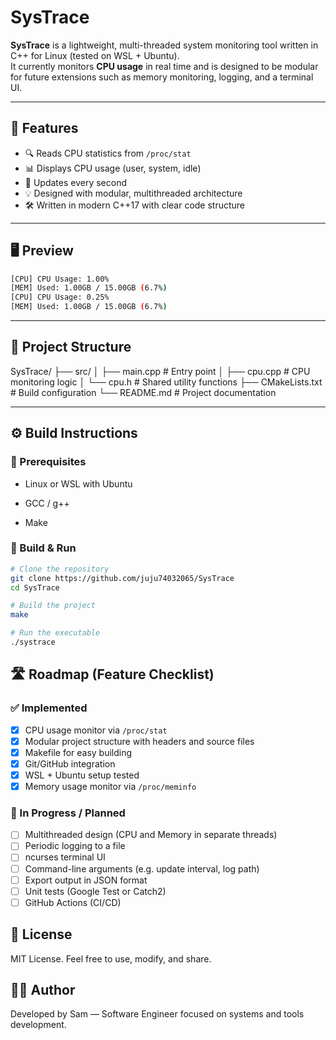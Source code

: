 # SysTrace

**SysTrace** is a lightweight, multi-threaded system monitoring tool written in C++ for Linux (tested on WSL + Ubuntu).  
It currently monitors **CPU usage** in real time and is designed to be modular for future extensions such as memory monitoring, logging, and a terminal UI.

---

## 🧠 Features

- 🔍 Reads CPU statistics from `/proc/stat`
- 📊 Displays CPU usage (user, system, idle)
- 🔄 Updates every second
- 💡 Designed with modular, multithreaded architecture
- 🛠️ Written in modern C++17 with clear code structure

---

## 🖥 Preview

```bash
[CPU] CPU Usage: 1.00%
[MEM] Used: 1.00GB / 15.00GB (6.7%)
[CPU] CPU Usage: 0.25%
[MEM] Used: 1.00GB / 15.00GB (6.7%)
```

---

## 📁 Project Structure

SysTrace/
├── src/
│   ├── main.cpp           # Entry point
│   ├── cpu.cpp            # CPU monitoring logic
│   └── cpu.h              # Shared utility functions
├── CMakeLists.txt         # Build configuration
└── README.md              # Project documentation

---

## ⚙️ Build Instructions

### 🔧 Prerequisites

- Linux or WSL with Ubuntu

- GCC / g++

- Make

### 🧪 Build & Run

```bash
# Clone the repository
git clone https://github.com/juju74032065/SysTrace
cd SysTrace

# Build the project
make

# Run the executable
./systrace

```

## 🛣️ Roadmap (Feature Checklist)

### ✅ Implemented
- [x] CPU usage monitor via `/proc/stat`
- [x] Modular project structure with headers and source files
- [x] Makefile for easy building
- [x] Git/GitHub integration
- [x] WSL + Ubuntu setup tested
- [x] Memory usage monitor via `/proc/meminfo`

### 🧩 In Progress / Planned
- [ ] Multithreaded design (CPU and Memory in separate threads)
- [ ] Periodic logging to a file
- [ ] ncurses terminal UI
- [ ] Command-line arguments (e.g. update interval, log path)
- [ ] Export output in JSON format
- [ ] Unit tests (Google Test or Catch2)
- [ ] GitHub Actions (CI/CD)

## 📜 License
MIT License. Feel free to use, modify, and share.

## 👨‍💻 Author
Developed by Sam — Software Engineer focused on systems and tools development.
